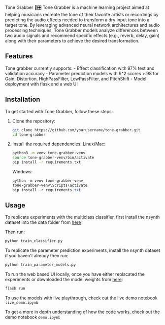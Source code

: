 Tone Grabber 🎸🎛️
Tone Grabber is a machine learning project aimed at helping musicians recreate the tone of their favorite artists or recordings by predicting the audio effects needed to transform a dry input tone into a target tone. By leveraging advanced neural network architectures and audio processing techniques, Tone Grabber models analyze differences between two audio signals and recommend specific effects (e.g., reverb, delay, gain) along with their parameters to achieve the desired transformation.

## Features
Tone grabber currently supports:
    - Effect classification with 97% test and validation accuracy
    - Parameter prediction models with R^2 scores >.98 for Gain, Distortion, HighPassFilter, LowPassFilter, and PitchShift
    - Model deployment with flask and a web UI 

## Installation

To get started with Tone Grabber, follow these steps:

1. Clone the repository:
    ```sh
    git clone https://github.com/yourusername/tone-grabber.git
    cd tone-grabber
    ```

2. Install the required dependencies:
    Linux/Mac:
    ```sh
    python3 -m venv tone-grabber-venv
    source tone-grabber-venv/bin/activate
    pip install -r requirements.txt
    ```
    Windows:
    ```powershell
    python -m venv tone-grabber-venv
    tone-grabber-venv\Scripts\activate
    pip install -r requirements.txt    
    ```
## Usage

To replicate experiments with the multiclass classifier, first install the nsynth dataset into the data folder from [here](https://magenta.tensorflow.org/datasets/nsynth)

Then run:
```sh
python train_classifier.py
```

To replicate the parameter prediction experiments, install the nsynth dataset if you haven't already then run:
```sh
python train_parameter_models.py
```

To run the web based UI locally, once you have either replacated the experiments or downloaded the model weights from [here](https://drive.google.com/drive/folders/1zrtoVf5tIh8cRU3_MX_TqXIOkF0kpJ1r?usp=sharing):
```sh
flask run
```
To use the models with live playthrough, check out the live demo notebook `live_demo.ipynb`

To get a more in depth understanding of how the code works, check out the demo notebook `demo.ipynb`
